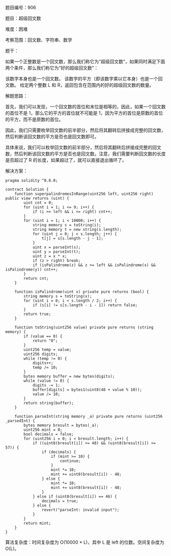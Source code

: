 题目编号：906

题目：超级回文数

难度：困难

考察范围：回文数、字符串、数学

题干：

如果一个正整数是一个回文数，那么我们称它为“超级回文数”，如果同时满足下面两个条件，那么我们称它为“好的超级回文数”：

该数字本身也是一个回文数。
该数字的平方（即该数字乘以它本身）也是一个回文数。
给定两个整数 L 和 R，返回包含在范围内的好的超级回文数的数量。

解题思路：

首先，我们可以发现，一个回文数的首位和末位是相等的，因此，如果一个回文数的首位不是 1，那么它的平方的首位就不可能是 1，因为平方的首位是原数的首位的平方，而不是原数的首位。

因此，我们只需要枚举回文数的前半部分，然后将其翻转后拼接成完整的回文数，然后判断该回文数的平方是否也是回文数即可。

具体来说，我们可以枚举回文数的前半部分，然后将其翻转后拼接成完整的回文数，然后判断该回文数的平方是否也是回文数。注意，我们需要判断回文数的长度是否超过了 R 的长度，如果超过了，就可以直接退出循环了。

解决方案：

```solidity
pragma solidity ^0.8.0;

contract Solution {
    function superpalindromesInRange(uint256 left, uint256 right) public view returns (uint) {
        uint cnt = 0;
        for (uint i = 1; i <= 9; i++) {
            if (i >= left && i <= right) cnt++;
        }
        for (uint i = 1; i < 10000; i++) {
            string memory s = toString(i);
            string memory t = new string(s.length);
            for (uint j = 0; j < s.length; j++) {
                t[j] = s[s.length - j - 1];
            }
            uint x = parseInt(s);
            uint y = parseInt(t);
            uint z = x * x;
            if (z > right) break;
            if (isPalindrome(z) && z >= left && isPalindrome(x) && isPalindrome(y)) cnt++;
        }
        return cnt;
    }

    function isPalindrome(uint x) private pure returns (bool) {
        string memory s = toString(x);
        for (uint i = 0; i < s.length / 2; i++) {
            if (s[i] != s[s.length - i - 1]) return false;
        }
        return true;
    }

    function toString(uint256 value) private pure returns (string memory) {
        if (value == 0) {
            return "0";
        }
        uint256 temp = value;
        uint256 digits;
        while (temp != 0) {
            digits++;
            temp /= 10;
        }
        bytes memory buffer = new bytes(digits);
        while (value != 0) {
            digits -= 1;
            buffer[digits] = bytes1(uint8(48 + value % 10));
            value /= 10;
        }
        return string(buffer);
    }

    function parseInt(string memory _a) private pure returns (uint256 _parsedInt) {
        bytes memory bresult = bytes(_a);
        uint256 mint = 0;
        bool decimals = false;
        for (uint256 i = 0; i < bresult.length; i++) {
            if ((uint8(bresult[i]) >= 48) && (uint8(bresult[i]) <= 57)) {
                if (decimals) {
                    if (mint >= 10) {
                        continue;
                    }
                    mint *= 10;
                    mint += uint8(bresult[i]) - 48;
                } else {
                    mint *= 10;
                    mint += uint8(bresult[i]) - 48;
                }
            } else if (uint8(bresult[i]) == 46) {
                decimals = true;
            } else {
                revert("parseInt: invalid input");
            }
        }
        return mint;
    }
}
```

算法复杂度：时间复杂度为 O(10000 * L)，其中 L 是 left 的位数。空间复杂度为 O(L)。